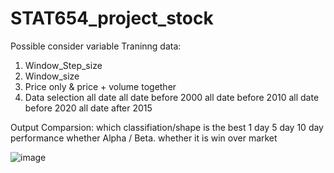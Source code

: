 # STAT654_project_stock

Possible consider variable 
Traninng data:
1. Window_Step_size
2. Window_size
3. Price only & price + volume together 
4. Data selection 
    all date
    all date before 2000
    all date before 2010
    all date before 2020
    all date after 2015

Output Comparsion:
  which classifiation/shape is the best 
  1 day 5 day 10 day performance 
  whether Alpha / Beta. whether it is win over market  



![image](https://github.com/ryanlai666/STAT654_project_stock/assets/99899065/c936fc0e-305d-4f0a-ab7f-6d73618b6387)
